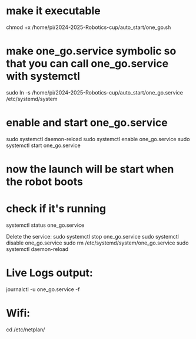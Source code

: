 # make it executable
chmod +x /home/pi/2024-2025-Robotics-cup/auto_start/one_go.sh

# make one_go.service symbolic so that you can call one_go.service with systemctl
sudo ln -s /home/pi/2024-2025-Robotics-cup/auto_start/one_go.service /etc/systemd/system

# enable and start one_go.service
sudo systemctl daemon-reload
sudo systemctl enable one_go.service
sudo systemctl start one_go.service
# now the launch will be start when the robot boots

# check if it's running
systemctl status one_go.service



Delete the service:
sudo systemctl stop one_go.service
sudo systemctl disable one_go.service
sudo rm /etc/systemd/system/one_go.service
sudo systemctl daemon-reload


# Live Logs output:
journalctl -u one_go.service -f



# Wifi: 
cd /etc/netplan/